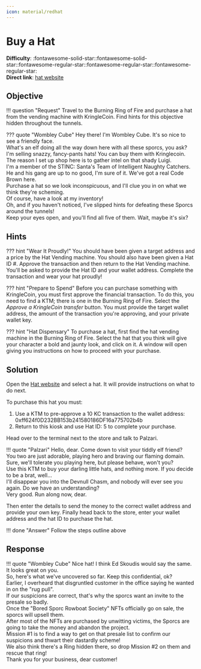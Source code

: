 ```yaml
---
icon: material/redhat
---
```



# Buy a Hat

**Difficulty**: :fontawesome-solid-star::fontawesome-solid-star::fontawesome-regular-star::fontawesome-regular-star::fontawesome-regular-star:<br/>
**Direct link**: [hat website](https://prod-hats-vending.kringle.co.in/?&challenge=hats&id=e8708d34-02ed-4f4c-989c-d434034725f9)


## Objective

!!! question "Request"
    Travel to the Burning Ring of Fire and purchase a hat from the vending machine with KringleCoin. Find hints for this objective hidden throughout the tunnels.

??? quote "Wombley Cube"
    Hey there! I'm Wombley Cube. It's so nice to see a friendly face.<br/>
    What's an elf doing all the way down here with all these sporcs, you ask?<br/>
    I'm selling snazzy, fancy-pants hats! You can buy them with Kringlecoin.<br/>
    The reason I set up shop here is to gather intel on that shady Luigi.<br/>
    I'm a member of the STINC: Santa's Team of Intelligent Naughty Catchers.<br/>
    He and his gang are up to no good, I'm sure of it. We've got a real Code Brown here.<br/>
    Purchase a hat so we look inconspicuous, and I'll clue you in on what we think they're scheming.<br/>
    Of course, have a look at my inventory!<br/>
    Oh, and if you haven't noticed, I've slipped hints for defeating these Sporcs around the tunnels!<br/>
    Keep your eyes open, and you'll find all five of them. Wait, maybe it's six?


## Hints

??? hint "Wear It Proudly!"
    You should have been given a target address and a price by the Hat Vending machine. You should also have been given a Hat ID #. Approve the transaction and then return to the Hat Vending machine. You'll be asked to provide the Hat ID and your wallet address. Complete the transaction and wear your hat proudly!

??? hint "Prepare to Spend"
    Before you can purchase something with KringleCoin, you must first approve the financial transaction. To do this, you need to find a KTM; there is one in the Burning Ring of Fire. Select the *Approve a KringleCoin transfer* button. You must provide the target wallet address, the amount of the transaction you're approving, and your private wallet key.

??? hint "Hat Dispensary"
    To purchase a hat, first find the hat vending machine in the Burning Ring of Fire. Select the hat that you think will give your character a bold and jaunty look, and click on it. A window will open giving you instructions on how to proceed with your purchase.


## Solution

Open the [Hat website](https://prod-hats-vending.kringle.co.in/?&challenge=hats&id=e8708d34-02ed-4f4c-989c-d434034725f9) and select a hat. It will provide instructions on what to do next.

To purchase this hat you must:
1. Use a KTM to pre-approve a 10 KC transaction to the wallet address: 0xff624f0D232BB153b241580186DF16a775702b4b
2. Return to this kiosk and use Hat ID: 5 to complete your purchase.

Head over to the terminal next to the store and talk to Palzari.

!!! quote "Palzari"
    Hello, dear. Come down to visit your tiddly elf friend?<br/>
    You two are just adorable, playing hero and braving our flaming domain.<br/>
    Sure, we'll tolerate you playing here, but please behave, won't you?<br/>
    Use this KTM to buy your darling little hats, and nothing more. If you decide to be a brat, well...<br/>
    I'll disappear you into the Devnull Chasm, and nobody will ever see you again. Do we have an understanding?<br/>
    Very good. Run along now, dear.

Then enter the details to send the money to the correct wallet address and provide your own key. Finally head back to the store, enter your wallet address and the hat ID to purchase the hat.

!!! done "Answer"
    Follow the steps outline above


## Response

!!! quote "Wombley Cube"
    Nice hat! I think Ed Skoudis would say the same. It looks great on you.<br/>
    So, here's what we've uncovered so far. Keep this confidential, ok?<br/>
    Earlier, I overheard that disgruntled customer in the office saying he wanted in on the "rug pull".<br/>
    If our suspicions are correct, that's why the sporcs want an invite to the presale so badly.<br/>
    Once the "Bored Sporc Rowboat Society" NFTs officially go on sale, the sporcs will upsell them.<br/>
    After most of the NFTs are purchased by unwitting victims, the Sporcs are going to take the money and abandon the project.<br/>
    Mission #1 is to find a way to get on that presale list to confirm our suspicions and thwart their dastardly scheme!<br/>
    We also think there's a Ring hidden there, so drop Mission #2 on them and rescue that ring!<br/>
    Thank you for your business, dear customer!
